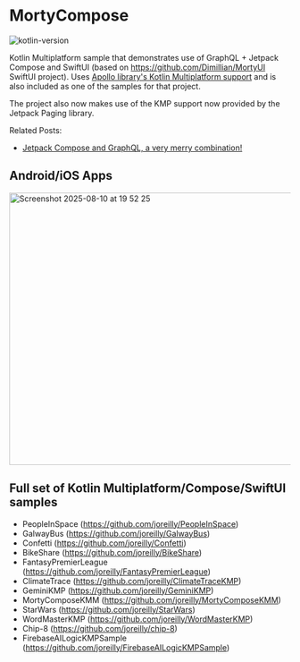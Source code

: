 # MortyCompose

![kotlin-version](https://img.shields.io/badge/kotlin-2.2.0-blue?logo=kotlin)


Kotlin Multiplatform sample that demonstrates use of GraphQL + Jetpack Compose and SwiftUI (based on https://github.com/Dimillian/MortyUI SwiftUI project).
Uses [Apollo library's Kotlin Multiplatform support](https://www.apollographql.com/docs/android/essentials/get-started-multiplatform/) and is also included as one of the samples for that project.

The project also now makes use of the KMP support now provided by the Jetpack Paging library.


Related Posts:
* [Jetpack Compose and GraphQL, a very merry combination!](https://johnoreilly.dev/posts/jetpack-compose-graphql/)


## Android/iOS Apps


<img width="959" height="487" alt="Screenshot 2025-08-10 at 19 52 25" src="https://github.com/user-attachments/assets/432078bd-03c1-4735-b81e-b41fedf4fd95" />


## Full set of Kotlin Multiplatform/Compose/SwiftUI samples

*  PeopleInSpace (https://github.com/joreilly/PeopleInSpace)
*  GalwayBus (https://github.com/joreilly/GalwayBus)
*  Confetti (https://github.com/joreilly/Confetti)
*  BikeShare (https://github.com/joreilly/BikeShare)
*  FantasyPremierLeague (https://github.com/joreilly/FantasyPremierLeague)
*  ClimateTrace (https://github.com/joreilly/ClimateTraceKMP)
*  GeminiKMP (https://github.com/joreilly/GeminiKMP)
*  MortyComposeKMM (https://github.com/joreilly/MortyComposeKMM)
*  StarWars (https://github.com/joreilly/StarWars)
*  WordMasterKMP (https://github.com/joreilly/WordMasterKMP)
*  Chip-8 (https://github.com/joreilly/chip-8)
*  FirebaseAILogicKMPSample (https://github.com/joreilly/FirebaseAILogicKMPSample)
